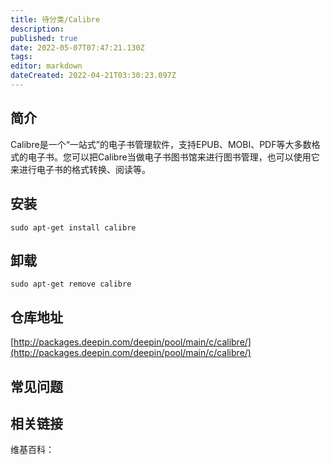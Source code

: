 ```yaml
---
title: 待分类/Calibre
description: 
published: true
date: 2022-05-07T07:47:21.130Z
tags: 
editor: markdown
dateCreated: 2022-04-21T03:30:23.097Z
---
```


## 简介

Calibre是一个“一站式”的电子书管理软件，支持EPUB、MOBI、PDF等大多数格式的电子书。您可以把Calibre当做电子书图书馆来进行图书管理，也可以使用它来进行电子书的格式转换、阅读等。

## 安装

`sudo apt-get install calibre`

## 卸载

`sudo apt-get remove calibre`

## 仓库地址

[http://packages.deepin.com/deepin/pool/main/c/calibre/](http://packages.deepin.com/deepin/pool/main/c/calibre/)


## 常见问题


## 相关链接

维基百科：
